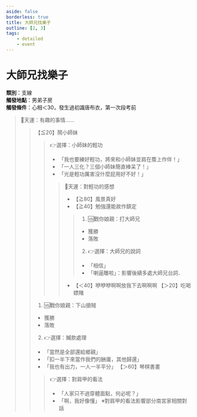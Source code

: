 ```yaml
---
aside: false
borderless: true
title: 大師兄找樂子
outline: [2, 3]
tags:
    - detailed
    - event
---
```


# 大師兄找樂子

**類別**：支線<br>
**觸發地點**：男弟子房<br>
**觸發條件**：心相＜30，發生過初識唐布衣，第一次段考前

> 🎲天運：有趣的事情......
> > 【≦20】鬧小師妹
> > > 👉選擇：小師妹的輕功
> > > + <span title="性情+1、獲得秘笈《逍遙遊腿法》">「我也要練好輕功，將來和小師妹並肩在簷上作伴！」</span>
> > > + <span title="唐布衣+2">「一人三化？三個小師妹簡直棒呆了！」</span>
> > > + <span title="修養-1、性情+1、處世+1">「光是輕功厲害沒什麼屁用好不好！」</span>
> > > > <span title="輕功正向補正">🎲天運：對輕功的感想</span>
> > > > + <span title="性情+1">【≧80】風景真好 </span><br>
> > > > + <span title="處世-1">【≧40】勉強還能故作鎮定 </span>
> > > > > 1. 🆚戰你娘親：打大師兄
> > > > > + <span title="武學+2">獲勝</span>
> > > > > + <span title="武學+2">落敗</span>
> > > > > 2. 👉選擇：大師兄的說詞
> > > > > + <span title="心相+20、唐布衣+1">「相信」</span> <br>
> > > > > + <span title="心相+20、唐布衣+1">「喇逼雕啦」</span>：影響後續多處大師兄台詞．
> > > > + <span title="性情-2、嘴力+1、輕功+1、唐默鈴+1、心相+20">【＜40】咿咿咿啊啊放我下去啊啊啊 </span>
> > <span title="道德＜40，唐布衣好感+3、名聲-1；道德≥40，唐布衣好感-1">【＞20】吃喝嫖賭 </span>
> > 1. 🆚戰你娘親：下山搶賊
> > + <span title="武學+2、名聲+1">獲勝</span>
> > + <span title="武學+2">落敗</span>
> > 2. 👉選擇：贓款處理
> > + <span title="名聲+2、道德+1、唐中翎+1、唐布衣-1">「當然是全部還給鄉親」</span>
> > + <span title="名聲+1、處世-1、唐布衣+1、銀兩+500">「扣一半下來當作我們的酬庸，其他歸還」</span>
> > + <span title="嘴力+1、道德-1、處世-1、性情+1、銀兩+2000">「我也有出力，一人一半平分」</span> 
> > 【＞60】琴棋書畫 
> > > 👉選擇：對肩甲的看法
> > > + <span title="唐布衣-1、南宮世家+1、支持肩甲">「人家只不過穿體面點，何必呢？」</span>
> > > + <span title="嘴力+1、唐布衣+1、獲得【大師兄的塗鴉】、不支持肩甲">「啊，我好像懂」</span>
> > > ※對肩甲的看法影響部分南宮家相關對話

